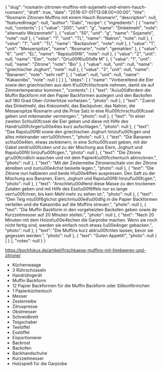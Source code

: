 {
    "slug": "rosmarin-zitronen-muffins-mit-sojamehl-und-einem-hauch-rosmarin",
    "draft": true,
    "date": "2018-07-01T13:08:00+00:00",
    "title": "Rosmarin Zitronen Muffins mit einem Hauch Rosmarin",
    "description": null,
    "featuredImage": null,
    "author": "Gabi",
    "recipe": {
        "ingredients": [
            {
                "name": null,
                "contents": [
                    {
                        "value": "200",
                        "unit": "g",
                        "name": "Dinkelmehl",
                        "note": "alternativ Weizenmehl"
                    },
                    {
                        "value": "50",
                        "unit": "g",
                        "name": "Sojamehl",
                        "note": null
                    },
                    {
                        "value": "1",
                        "unit": "TL",
                        "name": "Natron",
                        "note": null
                    },
                    {
                        "value": "1",
                        "unit": "TL",
                        "name": "Backpulver",
                        "note": null
                    },
                    {
                        "value": "1",
                        "unit": "Messerspitze",
                        "name": "Rosmarin",
                        "note": "gemahlen"
                    },
                    {
                        "value": "6",
                        "unit": "EL",
                        "name": "Raps\u00f6l",
                        "note": null
                    },
                    {
                        "value": "2",
                        "unit": null,
                        "name": "Eier",
                        "note": "Gr\u00f6\u00dfe M"
                    },
                    {
                        "value": "1",
                        "unit": null,
                        "name": "Zitrone",
                        "note": "Bio"
                    },
                    {
                        "value": null,
                        "unit": null,
                        "name": "griechischer Joghurt",
                        "note": null
                    },
                    {
                        "value": "3",
                        "unit": null,
                        "name": "Bananen",
                        "note": "sehr reif"
                    },
                    {
                        "value": null,
                        "unit": null,
                        "name": "Kakaonibs",
                        "note": null
                    }
                ]
            }
        ],
        "steps": [
            {
                "name": "Vorbereitend die Eier sowie den griechischen aus dem K\u00fchlschrank nehmen, damit sie auf Zimmertemperatur kommen.",
                "contents": [
                    {
                        "text": "Au\u00dferdem die Muffin Backform mit den Papier Backformen auslegen und den Backofen auf 180 Grad Ober-\/Unterhitze vorheizen.",
                        "photo": null
                    },
                    {
                        "text": "Zuerst das Dinkelmehl, das Kokosmehl, das Backpulver, das Natron, die Messerspitze Rosmarin und die Prise Salz in eine R\u00fchrsch\u00fcssel geben und miteinander vermengen.",
                        "photo": null
                    },
                    {
                        "text": "In einer zweiten Sch\u00fcssel die Eier geben und diese mit Hilfe des Handr\u00fchrger\u00e4tes kurz aufschlagen.",
                        "photo": null
                    },
                    {
                        "text": "Das Raps\u00f6l sowie den griechischen Joghurt hinzuf\u00fcgen und alles miteinander verr\u00fchren.",
                        "photo": null
                    },
                    {
                        "text": "Die Bananen sch\u00e4len, etwas zerkleinern, in eine Sch\u00fcssel geben, mit der Gabel zerdr\u00fccken und zu der Mischung aus Eiern, Joghurt und Raps\u00f6l hinzuf\u00fcgen.",
                        "photo": null
                    },
                    {
                        "text": "Die Zitrone gr\u00fcndlich waschen und mit dem Papierk\u00fcchentuch abtrocknen.",
                        "photo": null
                    },
                    {
                        "text": "Mit der Zestenreibe Zitronenschale von der Zitrone abreiben und zun\u00e4chst beiseite legen.",
                        "photo": null
                    },
                    {
                        "text": "Die Zitrone nun halbieren und beide H\u00e4lften auspressen. Den Saft zu der Mischung aus Bananen, Eiern, Joghurt und Raps\u00f6l hinzuf\u00fcgen.",
                        "photo": null
                    },
                    {
                        "text": "Anschlie\u00dfend diese Masse zu den trockenen Zutaten geben und mit Hilfe des Essl\u00f6ffels nur so lange verr\u00fchren, bis kein Mehl mehr zu sehen ist.",
                        "photo": null
                    },
                    {
                        "text": "Den Teig m\u00f6glichst gleichm\u00e4\u00dfig in die Papier Backformen verteilen und die Kakaonibs auf die Muffins streuen.",
                        "photo": null
                    },
                    {
                        "text": "Die Muffin Backform in den vorgeheizten Backofen geben sowie de Kurzzeitmesser auf 20 Minuten stellen.",
                        "photo": null
                    },
                    {
                        "text": "Nach 20 Minuten mit dem Holzst\u00e4bchen die Garprobe machen.  Wenn sie noch nicht fertig sind, werden sie einfach noch etwas l\u00e4nger gebacken.",
                        "photo": null
                    },
                    {
                        "text": "Die Muffins kurz abk\u00fchlen lassen, bevor sie gegessen werden.",
                        "photo": null
                    },
                    {
                        "text": "Guten Appetit!",
                        "photo": null
                    }
                ]
            }
        ],
        "notes": null
    }
}

https://kochfokus.de/artikel/frischkaese-muffins-mit-himbeeren-und-zitrone/

- Küchenwaage
- 3 Rührschüsseln
- Handrührgerät
- Muffin Backform
- 12 Papier Backformen für die Muffin Backform oder Silikonförmchen
- 1 Papierküchentuch
- Messer
- Zestenreibe
- Zitruspresse
- Obstmesser
- Schneidbrett
- Teigschaber
- Teelöffel
- Esslöffel
- Eisportionierer
- Backrost
- Backofen
- Backhandschuhe
- Kurzzeitmesser
- Holzspieß für die Garprobe